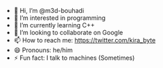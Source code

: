 - 👋 Hi, I’m @m3d-bouhadi
- 👀 I’m interested in programming
- 🌱 I’m currently learning C++
- 💞️ I’m looking to collaborate on Google
- 📫 How to reach me: https://twitter.com/kira_byte
- 😄 Pronouns: he/him
- ⚡ Fun fact: I talk to machines (Sometimes)

